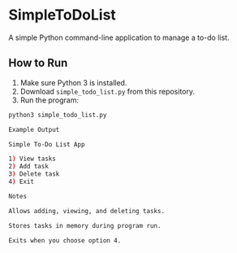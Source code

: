 # SimpleToDoList

A simple Python command-line application to manage a to-do list.

## How to Run

1. Make sure Python 3 is installed.
2. Download `simple_todo_list.py` from this repository.
3. Run the program:

```bash
python3 simple_todo_list.py

Example Output

Simple To-Do List App

1) View tasks
2) Add task
3) Delete task
4) Exit

Notes

Allows adding, viewing, and deleting tasks.

Stores tasks in memory during program run.

Exits when you choose option 4.
